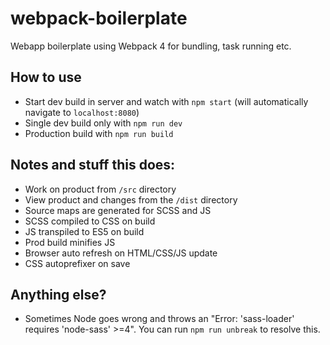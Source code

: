 # webpack-boilerplate
Webapp boilerplate using Webpack 4 for bundling, task running etc.

## How to use
* Start dev build in server and watch with `npm start` (will automatically navigate to `localhost:8080`)
* Single dev build only with `npm run dev`
* Production build with `npm run build`

## Notes and stuff this does:
* Work on product from `/src` directory
* View product and changes from the `/dist` directory
* Source maps are generated for SCSS and JS
* SCSS compiled to CSS on build
* JS transpiled to ES5 on build
* Prod build minifies JS
* Browser auto refresh on HTML/CSS/JS update
* CSS autoprefixer on save

## Anything else?
* Sometimes Node goes wrong and throws an "Error: 'sass-loader' requires 'node-sass' >=4".  You can run `npm run unbreak` to resolve this.